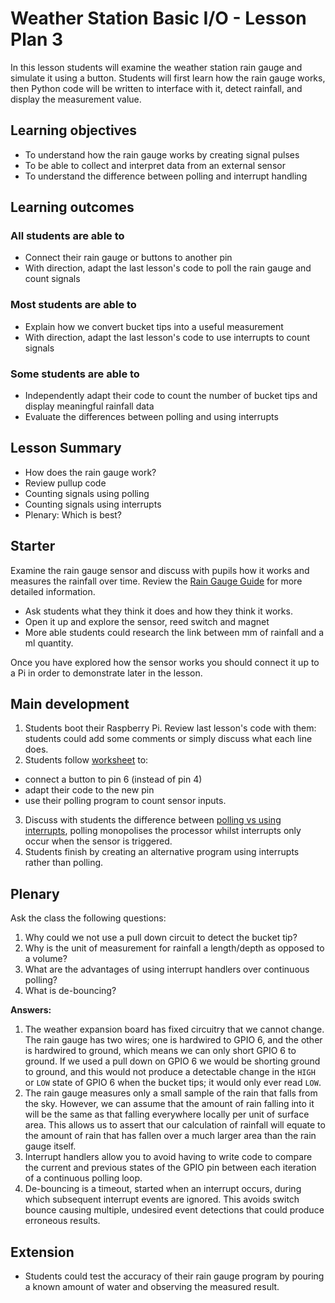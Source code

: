 #  Weather Station Basic I/O - Lesson Plan 3

In this lesson students will examine the weather station rain gauge and simulate it using a button. Students will first learn how the rain gauge works, then Python code will be written to interface with it, detect rainfall, and display the measurement value.

## Learning objectives

- To understand how the rain gauge works by creating signal pulses
- To be able to collect and interpret data from an external sensor
- To understand the difference between polling and interrupt handling

## Learning outcomes

### All students are able to

- Connect their rain gauge or buttons to another pin
- With direction, adapt the last lesson's code to poll the rain gauge and count signals

### Most students are able to

- Explain how we convert bucket tips into a useful measurement
- With direction, adapt the last lesson's code to use interrupts to count signals

### Some students are able to

- Independently adapt their code to count the number of bucket tips and display meaningful rainfall data
- Evaluate the differences between polling and using interrupts

## Lesson Summary

- How does the rain gauge work?
- Review pullup code
- Counting signals using polling
- Counting signals using interrupts
- Plenary: Which is best?

## Starter

Examine the rain gauge sensor and discuss with pupils how it works and measures the rainfall over time. Review the [Rain Gauge Guide](guides/weather_station/rain_gauge.md) for more detailed information.
- Ask students what they think it does and how they think it works.
- Open it up and explore the sensor, reed switch and magnet
- More able students could research the link between mm of rainfall and a ml quantity.

Once you have explored how the sensor works you should connect it up to a Pi in order to demonstrate later in the lesson.

## Main development

1. Students boot their Raspberry Pi. Review last lesson's code with them: students could add some comments or simply discuss what each line does.
2. Students follow [worksheet](worksheet.md) to:
  - connect a button to pin 6 (instead of pin 4)
  - adapt their code to the new pin
  - use their polling program to count sensor inputs.
3. Discuss with students the difference between [polling vs using interrupts](), polling monopolises the processor whilst interrupts only occur when the sensor is triggered.
4. Students finish by creating an alternative program using interrupts rather than polling.

## Plenary

Ask the class the following questions:

1. Why could we not use a pull down circuit to detect the bucket tip?
1. Why is the unit of measurement for rainfall a length/depth as opposed to a volume?
1. What are the advantages of using interrupt handlers over continuous polling?
1. What is de-bouncing?

**Answers:**

1. The weather expansion board has fixed circuitry that we cannot change. The rain gauge has two wires; one is hardwired to GPIO 6, and the other is hardwired to ground, which means we can only short GPIO 6 to ground. If we used a pull down on GPIO 6 we would be shorting ground to ground, and this would not produce a detectable change in the `HIGH` or `LOW` state of GPIO 6 when the bucket tips; it would only ever read `LOW`.
1. The rain gauge measures only a small sample of the rain that falls from the sky. However, we can assume that the amount of rain falling into it will be the same as that falling everywhere locally per unit of surface area. This allows us to assert that our calculation of rainfall will equate to the amount of rain that has fallen over a much larger area than the rain gauge itself.
1. Interrupt handlers allow you to avoid having to write code to compare the current and previous states of the GPIO pin between each iteration of a continuous polling loop.
1. De-bouncing is a timeout, started when an interrupt occurs, during which subsequent interrupt events are ignored. This avoids switch bounce causing multiple, undesired event detections that could produce erroneous results.

## Extension

- Students could test the accuracy of their rain gauge program by pouring a known amount of water and observing the measured result.
